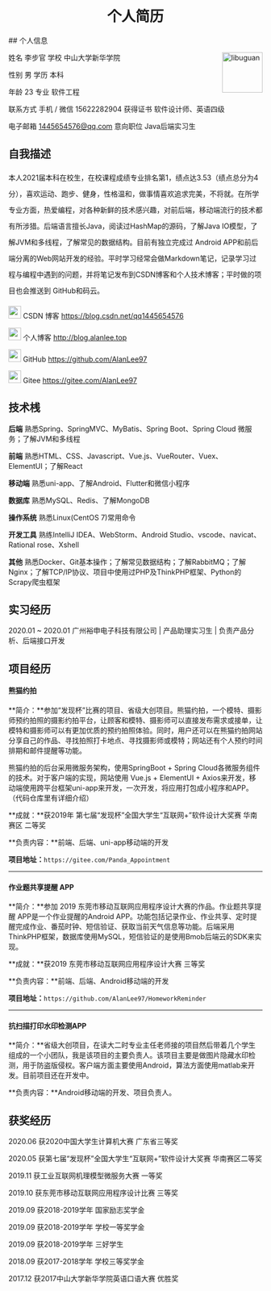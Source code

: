 <center><h1 style="border-bottom: none">个人简历</h1></center>
## 个人信息

姓名  李步官  														学校  中山大学新华学院 <img src="https://alanlee-image-bed.oss-cn-shenzhen.aliyuncs.com/assert/ziliao/zhengjianzhao-libuguan.jpg" alt="libuguan" style="width: 80px; float: right" />

性别  男																学历  本科 

年龄  23			    										 		专业  软件工程 

联系方式  手机 / 微信 15622282904 		 		获得证书  软件设计师、英语四级 

电子邮箱  1445654576@qq.com  					意向职位  Java后端实习生

## 自我描述

<p style="line-height: 2.0rem;">本人2021届本科在校生，在校课程成绩专业排名第1，绩点达3.53（绩点总分为4分），喜欢运动、跑步、健身，性格温和，做事情喜欢追求完美，不将就。在所学专业方面，热爱编程，对各种新鲜的技术感兴趣，对前后端，移动端流行的技术都有所涉猎。后端语言擅长Java，阅读过HashMap的源码，了解Java IO模型，了解JVM和多线程，了解常见的数据结构。目前有独立完成过 Android APP和前后端分离的Web网站开发的经验。平时学习经常会做Markdown笔记，记录学习过程与编程中遇到的问题，并将笔记发布到CSDN博客和个人技术博客；平时做的项目也会推送到 GitHub和码云。</p>

<img src="https://alanlee-image-bed.oss-cn-shenzhen.aliyuncs.com/assert/images/icon/csdn.png" style="width: 25px;">  CSDN 博客  https://blog.csdn.net/qq1445654576

<img src="https://alanlee-image-bed.oss-cn-shenzhen.aliyuncs.com/assert/images/icon/pencil-ruler.png" style="width: 25px;">  个人博客  http://blog.alanlee.top

<img src="https://alanlee-image-bed.oss-cn-shenzhen.aliyuncs.com/assert/images/icon/github.png" style="width: 25px;">  GitHub  https://github.com/AlanLee97

<img src="https://alanlee-image-bed.oss-cn-shenzhen.aliyuncs.com/assert/images/icon/gitee-fill-round.png" style="width: 25px;">  Gitee  https://gitee.com/AlanLee97

## 技术桟

**后端**  熟悉Spring、SpringMVC、MyBatis、Spring Boot、Spring Cloud 微服务；了解JVM和多线程

**前端**  熟悉HTML、CSS、Javascript、Vue.js、VueRouter、Vuex、ElementUI；了解React

**移动端**  熟悉uni-app、了解Android、Flutter和微信小程序

**数据库** 熟悉MySQL、Redis、了解MongoDB

**操作系统**  熟悉Linux(CentOS 7)常用命令

**开发工具** 熟练IntelliJ IDEA、WebStorm、Android Studio、vscode、navicat、Rational rose、Xshell

**其他**  熟悉Docker、Git基本操作；了解常见数据结构；了解RabbitMQ；了解Nginx；了解TCP/IP协议、项目中使用过PHP及ThinkPHP框架、Python的Scrapy爬虫框架

## 实习经历

2020.01 ~ 2020.01 广州裕申电子科技有限公司 | 产品助理实习生 | 负责产品分析、后端接口开发

## 项目经历

#### 熊猫约拍

**简介：**参加“发现杯”比赛的项目、省级大创项目。熊猫约拍，一个模特、摄影师预约拍照的摄影约拍平台，让顾客和模特、摄影师可以直接发布需求或接单，让模特和摄影师可以有更加优质的预约拍照体验。同时，用户还可以在熊猫约拍网站分享自己的作品、寻找拍照打卡地点、寻找摄影师或模特；网站还有个人预约时间排期和邮件提醒等功能。

熊猫约拍的后台采用微服务架构，使用SpringBoot + Spring Cloud各微服务组件的技术。对于客户端的实现，网站使用 Vue.js + ElementUI + Axios来开发，移动端使用跨平台框架uni-app来开发，一次开发，将应用打包成小程序和APP。（代码仓库里有详细介绍）

**成就：**获2019年 第七届“发现杯”全国大学生“互联网+”软件设计大奖赛 华南赛区 二等奖

**负责内容：**前端、后端、uni-app移动端的开发

**项目地址：**`https://gitee.com/Panda_Appointment`

---

#### 作业题共享提醒 APP

**简介：**参加 2019 东莞市移动互联网应用程序设计大赛的作品。作业题共享提醒 APP是一个作业提醒的Android APP。功能包括记录作业、作业共享、定时提醒完成作业、番茄时钟、短信验证、获取当前天气信息等功能。后端采用ThinkPHP框架，数据库使用MySQL，短信验证的是使用Bmob后端云的SDK来实现。

**成就：**获2019 东莞市移动互联网应用程序设计大赛 三等奖

**负责内容：**前端、后端、Android移动端的开发

**项目地址：**`https://github.com/AlanLee97/HomeworkReminder`

---

#### 抗扫描打印水印检测APP

**简介：**省级大创项目，在读大二时专业主任老师接的项目然后带着几个学生组成的一个小团队，我是该项目的主要负责人。该项目主要是做图片隐藏水印检测，用于防盗版侵权。客户端方面主要使用Android，算法方面使用matlab来开发。目前项目还在开发中。

**负责内容：**Android移动端的开发、项目负责人。

## 获奖经历

2020.06 获2020中国大学生计算机大赛 广东省三等奖

2020.05 获第七届“发现杯”全国大学生“互联网+”软件设计大奖赛 华南赛区二等奖

2019.11 获工业互联网机理模型微服务大赛 一等奖

2019.10 获东莞市移动互联网应用程序设计比赛 三等奖

2019.09 获2018-2019学年 国家励志奖学金

2019.09 获2018-2019学年 学校一等奖学金

2019.09 获2018-2019学年 三好学生

2018.09 获2017-2018学年 学校三等奖学金

2017.12 获2017中山大学新华学院英语口语大赛 优胜奖